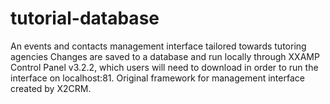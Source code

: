 # tutorial-database
An events and contacts management interface tailored towards tutoring agencies
Changes are saved to a database and run locally through XXAMP Control Panel v3.2.2, which users
will need to download in order to run the interface on localhost:81.
Original framework for management interface created by X2CRM.
